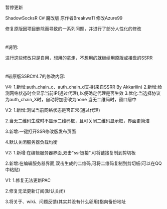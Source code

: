 暂停更新



ShadowSocksR C# 魔改版 原作者Breakwa11 修改Azure99

修复原版因项目删除而导致的一系列问题，并进行了部分人性化的修改

#
#说明:

进行这些修改只是自用，想用的拿走，不想用的就继续用原版或接盘的SSRR

#
#较原版SSRC#4.7的修改内容:

V4:
1.新增:auth_chain_c、auth_chain_d支持(来自SSRR By Akkariiin)
2.新增:检测网络状态时会显示当前IP(通过代理),以便确定代理是否生效
3.优化:当选择协议为auth_chain_X时，自动将加密改为none
当无二维码时，窗口居中

V3:
1.新增:测试当前网络状态是否正常(通过代理)

2.当无二维码生成时不显示二维码框，且可关闭二维码显示框，界面更简洁

3.新增:一键打开SSR修改版发布页面

4.默认关闭服务器负载均衡


V2:
1.新增:在编辑服务器界面,双击"ssr链接",可将链接复制到剪切板

2.新增:在编辑服务器界面,双击生成的二维码,可将二维码复制到剪切板(可以在QQ中粘贴)


V1:
1.修复无法更新PAC

2.修复无法更新订阅(默认关闭)

3.将关于、wiki、问题反馈(其实并没有什么卵用)指向备份地址
